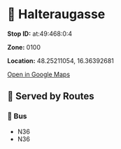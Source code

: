 # 🚉 Halteraugasse


**Stop ID:** at:49:468:0:4

**Zone:** 0100

**Location:** 48.25211054, 16.36392681

[Open in Google Maps](https://www.google.com/maps?q=48.25211054,16.36392681)

## 🚆 Served by Routes

### 🚌 Bus
- N36
- N36